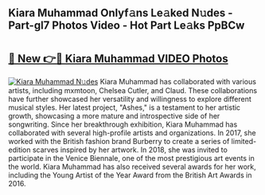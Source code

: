 ## Kiara Muhammad Onlyf𝚊ns Le𝚊ked N𝚞des - Part-gl7 Photos Video - Hot Part Le𝚊ks PpBCw

# <h2><a href="http://ab67221.deff.icu/?id=Kiara+Muhammad">🔗 New 👉🔴 Kiara Muhammad VIDEO Photos</a></h2>

[![Kiara Muhammad N𝚞des](https://i.imgur.com/rIISA9y.gif)](http://ab67221.deff.icu/?id=Kiara+Muhammad)
Kiara Muhammad has collaborated with various artists, including mxmtoon, Chelsea Cutler, and Claud. These collaborations have further showcased her versatility and willingness to explore different musical styles. Her latest project, "Ashes," is a testament to her artistic growth, showcasing a more mature and introspective side of her songwriting. Since her breakthrough exhibition, Kiara Muhammad has collaborated with several high-profile artists and organizations. In 2017, she worked with the British fashion brand Burberry to create a series of limited-edition scarves inspired by her artwork. In 2018, she was invited to participate in the Venice Biennale, one of the most prestigious art events in the world. Kiara Muhammad has also received several awards for her work, including the Young Artist of the Year Award from the British Art Awards in 2016.
